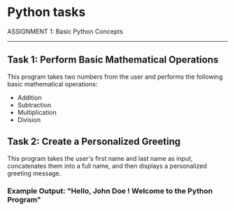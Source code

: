 # Python tasks
ASSIGNMENT 1: Basic Python Concepts

---

## Task 1: Perform Basic Mathematical Operations

This program takes two numbers from the user and performs the following basic mathematical operations:

- Addition
- Subtraction
- Multiplication
- Division


## Task 2: Create a Personalized Greeting

This program takes the user's first name and last name as input, concatenates them into a full name, and then displays a personalized greeting message.

### Example Output: "Hello, John Doe ! Welcome to the Python Program"